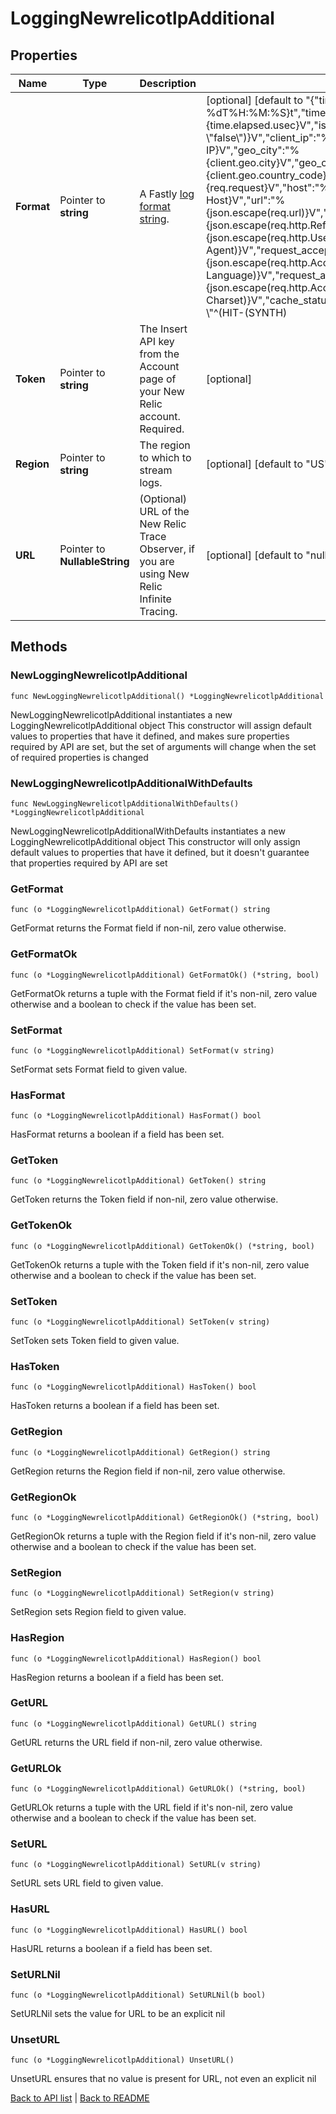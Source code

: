 # LoggingNewrelicotlpAdditional

## Properties

Name | Type | Description | Notes
------------ | ------------- | ------------- | -------------
**Format** | Pointer to **string** | A Fastly [log format string](https://www.fastly.com/documentation/guides/integrations/streaming-logs/custom-log-formats/). | [optional] [default to "{\"timestamp\":\"%{begin:%Y-%m-%dT%H:%M:%S}t\",\"time_elapsed\":\"%{time.elapsed.usec}V\",\"is_tls\":\"%{if(req.is_ssl, \\\"true\\\", \\\"false\\\")}V\",\"client_ip\":\"%{req.http.Fastly-Client-IP}V\",\"geo_city\":\"%{client.geo.city}V\",\"geo_country_code\":\"%{client.geo.country_code}V\",\"request\":\"%{req.request}V\",\"host\":\"%{req.http.Fastly-Orig-Host}V\",\"url\":\"%{json.escape(req.url)}V\",\"request_referer\":\"%{json.escape(req.http.Referer)}V\",\"request_user_agent\":\"%{json.escape(req.http.User-Agent)}V\",\"request_accept_language\":\"%{json.escape(req.http.Accept-Language)}V\",\"request_accept_charset\":\"%{json.escape(req.http.Accept-Charset)}V\",\"cache_status\":\"%{regsub(fastly_info.state, \\\"^(HIT-(SYNTH)|(HITPASS|HIT|MISS|PASS|ERROR|PIPE)).*\\\", \\\"\\\\2\\\\3\\\") }V\"}"]
**Token** | Pointer to **string** | The Insert API key from the Account page of your New Relic account. Required. | [optional] 
**Region** | Pointer to **string** | The region to which to stream logs. | [optional] [default to "US"]
**URL** | Pointer to **NullableString** | (Optional) URL of the New Relic Trace Observer, if you are using New Relic Infinite Tracing. | [optional] [default to "null"]

## Methods

### NewLoggingNewrelicotlpAdditional

`func NewLoggingNewrelicotlpAdditional() *LoggingNewrelicotlpAdditional`

NewLoggingNewrelicotlpAdditional instantiates a new LoggingNewrelicotlpAdditional object
This constructor will assign default values to properties that have it defined,
and makes sure properties required by API are set, but the set of arguments
will change when the set of required properties is changed

### NewLoggingNewrelicotlpAdditionalWithDefaults

`func NewLoggingNewrelicotlpAdditionalWithDefaults() *LoggingNewrelicotlpAdditional`

NewLoggingNewrelicotlpAdditionalWithDefaults instantiates a new LoggingNewrelicotlpAdditional object
This constructor will only assign default values to properties that have it defined,
but it doesn't guarantee that properties required by API are set

### GetFormat

`func (o *LoggingNewrelicotlpAdditional) GetFormat() string`

GetFormat returns the Format field if non-nil, zero value otherwise.

### GetFormatOk

`func (o *LoggingNewrelicotlpAdditional) GetFormatOk() (*string, bool)`

GetFormatOk returns a tuple with the Format field if it's non-nil, zero value otherwise
and a boolean to check if the value has been set.

### SetFormat

`func (o *LoggingNewrelicotlpAdditional) SetFormat(v string)`

SetFormat sets Format field to given value.

### HasFormat

`func (o *LoggingNewrelicotlpAdditional) HasFormat() bool`

HasFormat returns a boolean if a field has been set.

### GetToken

`func (o *LoggingNewrelicotlpAdditional) GetToken() string`

GetToken returns the Token field if non-nil, zero value otherwise.

### GetTokenOk

`func (o *LoggingNewrelicotlpAdditional) GetTokenOk() (*string, bool)`

GetTokenOk returns a tuple with the Token field if it's non-nil, zero value otherwise
and a boolean to check if the value has been set.

### SetToken

`func (o *LoggingNewrelicotlpAdditional) SetToken(v string)`

SetToken sets Token field to given value.

### HasToken

`func (o *LoggingNewrelicotlpAdditional) HasToken() bool`

HasToken returns a boolean if a field has been set.

### GetRegion

`func (o *LoggingNewrelicotlpAdditional) GetRegion() string`

GetRegion returns the Region field if non-nil, zero value otherwise.

### GetRegionOk

`func (o *LoggingNewrelicotlpAdditional) GetRegionOk() (*string, bool)`

GetRegionOk returns a tuple with the Region field if it's non-nil, zero value otherwise
and a boolean to check if the value has been set.

### SetRegion

`func (o *LoggingNewrelicotlpAdditional) SetRegion(v string)`

SetRegion sets Region field to given value.

### HasRegion

`func (o *LoggingNewrelicotlpAdditional) HasRegion() bool`

HasRegion returns a boolean if a field has been set.

### GetURL

`func (o *LoggingNewrelicotlpAdditional) GetURL() string`

GetURL returns the URL field if non-nil, zero value otherwise.

### GetURLOk

`func (o *LoggingNewrelicotlpAdditional) GetURLOk() (*string, bool)`

GetURLOk returns a tuple with the URL field if it's non-nil, zero value otherwise
and a boolean to check if the value has been set.

### SetURL

`func (o *LoggingNewrelicotlpAdditional) SetURL(v string)`

SetURL sets URL field to given value.

### HasURL

`func (o *LoggingNewrelicotlpAdditional) HasURL() bool`

HasURL returns a boolean if a field has been set.

### SetURLNil

`func (o *LoggingNewrelicotlpAdditional) SetURLNil(b bool)`

 SetURLNil sets the value for URL to be an explicit nil

### UnsetURL
`func (o *LoggingNewrelicotlpAdditional) UnsetURL()`

UnsetURL ensures that no value is present for URL, not even an explicit nil

[Back to API list](../README.md#documentation-for-api-endpoints) | [Back to README](../README.md)
